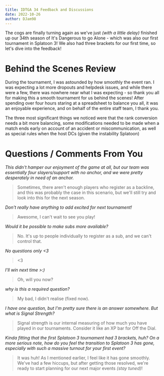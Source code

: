 ```yaml
---
title: IDTGA 34 Feedback and Discussions
date: 2022-10-26
author: DJam98
---
```


The cogs are finally turning again as we've just *(with a little delay)* finished up our 34th season of It's Dangerous to go Alone - which was also our first tournament in Splatoon 3! We also had three brackets for our first time, so let's dive into the feedback!

# Behind the Scenes Review

During the tournament, I was astounded by how smoothly the event ran. I was expecting a lot more dropouts and helpdesk issues, and while there were a few, there was nowhere near what I was expecting - so thank you all for making this a smooth tournament for us behind the scenes! After spending over four hours staring at a spreadsheet to balance you all, it was an enjoyable experience, and on behalf of the entire staff team, I thank you.

The three most significant things we noticed were that the rank conversion needs a bit more balancing, some modifications needed to be made when a match ends early on account of an accident or miscommunication, as well as special rules when the host DCs (given the instability Splatoon) 

# Questions / Comments From You

*This didn't hamper our enjoyment of the game at all, but our team was essentially four slayers/support with no anchor, and we were pretty desperately in need of an anchor.*
> Sometimes, there aren't enough players who register as a backline, and this was probably the case in this scenario, but we'll still try and look into this for the next season.

*Don't really have anything to add excited for next tournament!*
> Awesome, I can't wait to see you play!

*Would it be possible to make subs more available?*
> No. It's up to people individually to register as a sub, and we can't control that.

*No questions only <3*
> <3

*I'll win next time >:)*
> Oh, will you now?

*why is this a required question?*
> My bad, I didn't realise (fixed now).

*I have one question, but I'm pretty sure there is an answer somewhere. But what is Signal Strength?*
> Signal strength is our internal measuring of how much you have played in our tournaments. Consider it like an XP bar for Off the Dial.

*Kinda fitting that the first Splatoon 3 tournament had 3 brackets, huh? On a more serious note, how do you feel the transition to Splatoon 3 has gone, especially with such a massive turnout for your first event?*
> It was huh! As I mentioned earlier, I feel like it has gone smoothly. We've had a few hiccups, but after getting those resolved, we're ready to start planning for our next major events *(stay tuned)*!